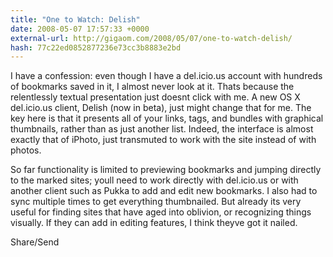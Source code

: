 ```yaml
---
title: "One to Watch: Delish"
date: 2008-05-07 17:57:33 +0000
external-url: http://gigaom.com/2008/05/07/one-to-watch-delish/
hash: 77c22ed0852877236e73cc3b8883e2bd
---
```


I have a confession: even though I have a del.icio.us account with hundreds of bookmarks saved in it, I almost never look at it. Thats because the relentlessly textual presentation just doesnt click with me. A new OS X del.icio.us client, Delish (now in beta), just might change that for me. The key here is that it presents all of your links, tags, and bundles with graphical thumbnails, rather than as just another list. Indeed, the interface is almost exactly that of iPhoto, just transmuted to work with the site instead of with photos.

So far functionality is limited to previewing bookmarks and jumping directly to the marked sites; youll need to work directly with del.icio.us or with another client such as Pukka to add and edit new bookmarks. I also had to sync multiple times to get everything thumbnailed. But already its very useful for finding sites that have aged into oblivion, or recognizing things visually. If they can add in editing features, I think theyve got it nailed.

Share/Send
